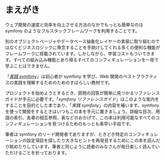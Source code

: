 まえがき
========

ウェブ開発の速度と効率を向上させる方法のなかでもっとも簡単なのは symfony のようなフルスタックフレームワークを利用することです。

別のオブジェクトページャやデータベース抽象化レイヤーの実装に取り組むのではなくビジネスロジックに専念することを手助けしてくれる多くの便利な機能がフレームワークに搭載されています。しかしながら、学習コストもついてきます。すべての組み込み機能とあり得るすべてのコンフィギュレーションを一夜で学ぶことはできません。

「[*実践 symfony*](http://www.symfony-project.org/jobeet/)」は初心者が symfony を学び、Web 開発のベストプラクティスの実践を理解するためのためのすばらしい教材です。

プロジェクトを始めようとするとき、質問の回答が簡単に見つかるリファレンスガイドが手元に必要です。「*symfony リファレンスガイド*」はこのような案内をすることを目的とした本であり、「*実践 symfony*」の内容を補います。symfony を使って開発をするときはいつもこの本を手元に置きましょう。詳細な目次、用語の索引、各章の相互参照、表などのおかげで、この本は利用可能なすべてのコンフィギュレーションを見つけるためのもっとも素早い手段です。

筆者は symfony のリード開発者でありますが、ときどき特定のコンフィギュレーションの設定項目を探したり大きなヒントを再発見するためにこの本を読んだり眺めたりしています。筆者と同じように読者のみなさんが毎日楽しく読んでいただけることを祈っております。
